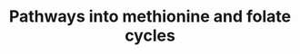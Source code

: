 ---
annotations:
- id: DOID:0060041
  parent: disease of mental health
  type: Disease Ontology
  value: autism spectrum disorder
- id: PW:0000407
  parent: classic metabolic pathway
  type: Pathway Ontology
  value: neurotransmitter metabolic pathway
- id: PW:0000217
  parent: classic metabolic pathway
  type: Pathway Ontology
  value: tetrahydrobiopterin metabolic pathway
- id: PW:0001164
  parent: signaling pathway
  type: Pathway Ontology
  value: endocannabinoid signaling pathway
- id: PW:0001166
  parent: classic metabolic pathway
  type: Pathway Ontology
  value: endocannabinoid metabolic pathway
- id: PW:0000790
  parent: signaling pathway
  type: Pathway Ontology
  value: epinephrine signaling pathway
- id: PW:0000140
  parent: regulatory pathway
  type: Pathway Ontology
  value: folate metabolic pathway
- id: PW:0001282
  parent: classic metabolic pathway
  type: Pathway Ontology
  value: kynurenine metabolic pathway
- id: DOID:2030
  parent: disease of mental health
  type: Disease Ontology
  value: anxiety disorder
- id: PW:0000048
  parent: regulatory pathway
  type: Pathway Ontology
  value: methionine cycle/metabolic pathway
- id: DOID:1094
  parent: disease of mental health
  type: Disease Ontology
  value: attention deficit hyperactivity disorder
- id: DOID:14320
  parent: disease of mental health
  type: Disease Ontology
  value: generalized anxiety disorder
- id: PW:0000189
  parent: regulatory pathway
  type: Pathway Ontology
  value: folate mediated one-carbon metabolic pathway
authors:
- Alexmadsen1
- Eweitz
- AlexanderPico
citedin: ''
communities: []
description: Cobalamin (B12) and folate (B9) are two B vitamins that are essential
  for the folate cycle and methionine cycle, which are part of one-carbon metabolism.
  The folate cycle is located in the cytoplasm and mitochondria, and uses serine and
  glycine as inputs. The folate cycle is dependent on B12 to generate the active forms
  of vitamin B9. The methionine cycle requires methionine to produce cysteine, which
  is a key component of the trans-sulfuration pathway. The enzyme methionine synthase
  uses B12 as a cofactor to convert homocysteine to methionine.
last-edited: 2024-11-01
ndex: null
organisms:
- Homo sapiens
redirect_from:
- /index.php/Pathway:WP5488
- /instance/WP5488
- /instance/WP5488_r135731
revision: r135731
schema-jsonld:
- '@context': https://schema.org/
  '@id': https://wikipathways.github.io/pathways/WP5488.html
  '@type': Dataset
  creator:
    '@type': Organization
    name: WikiPathways
  description: Cobalamin (B12) and folate (B9) are two B vitamins that are essential
    for the folate cycle and methionine cycle, which are part of one-carbon metabolism.
    The folate cycle is located in the cytoplasm and mitochondria, and uses serine
    and glycine as inputs. The folate cycle is dependent on B12 to generate the active
    forms of vitamin B9. The methionine cycle requires methionine to produce cysteine,
    which is a key component of the trans-sulfuration pathway. The enzyme methionine
    synthase uses B12 as a cofactor to convert homocysteine to methionine.
  keywords:
  - 10-formyl-THF
  - 5, 10-MTHFPG
  - 5-10MeTHF
  - 5-MTHF
  - ABCD4
  - AHCY
  - ALDH1L2
  - ALPI
  - ALPL
  - AMN
  - AOX1
  - AdoCbl
  - B2
  - B9
  - BHMT
  - CBLIF
  - CBS
  - CD320
  - CUBN
  - Ca2+
  - Cbl
  - DHF
  - DHFR
  - DNMT1
  - FAD
  - FLAD1
  - FMN
  - FOLH1
  - FOLR1
  - FOLR2
  - GNMT
  - HCFC1 (cblX)
  - LMBRD1
  - MAT1A
  - MAT2B
  - MMAA
  - MMAB
  - MMACHC
  - MMADHC
  - MMUT
  - MTHFD1
  - MTHFR
  - MTR
  - MTRR
  - MeCbl(III)alamin
  - Met
  - Methylmalonyl-CoA
  - Mg2+
  - Mo-MPT
  - NGLY1
  - PA
  - PDXK
  - PL
  - PLP
  - PM
  - PMP
  - PN
  - PNG
  - PNP
  - PNPO
  - R-cob(III)alamin
  - RFK
  - SAH
  - SAMe
  - SHMT1
  - SLC19A1
  - SLC46A1
  - SLC52A1
  - SLC52A2
  - SLC52A3
  - Succinyl-CoA
  - TCN1
  - TCN2
  - THF
  - THF-polyglutamate
  - TYMS
  - Zn2+
  - acetate
  - cbLAMMAA
  - cob(I)alamin
  - cob(II)alamin
  - cobalamins
  - cystathionine
  - glycine
  - glycine betaine
  - homocysteine
  - hydroxocobalamin
  - sarcosine
  - serine
  - vitamin B6
  license: CC0
  name: Pathways into methionine and folate cycles
seo: CreativeWork
title: Pathways into methionine and folate cycles
wpid: WP5488
---